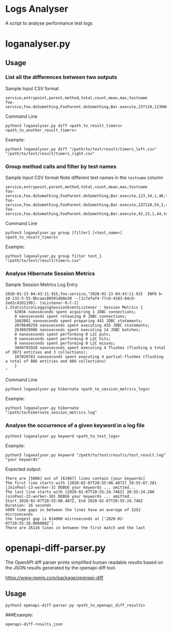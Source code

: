 # Logs Analyser

A script to analyse performance test logs

# loganalyser.py

## Usage
### List all the differences between two outputs
Sample Input CSV format
```
service,entrypoint,parent,method,total,count,mean,max,testname
foo-service,Foo.doSomething,FooParent.doSomething,Bar.execute,237110,123000,1,40,test_a
```

Command Line
```
python3 loganalyser.py diff <path_to_result_timers> <path_to_another_result_timers>
```

Example:
```
python3 loganalyser.py diff "/path/to/test/result/timers_left.csv" "/path/to/test/result/timers_right.csv"
```

### Group method calls and filter by test names

Sample Input CSV format
Note different test names in the `testname` column 
```
service,entrypoint,parent,method,total,count,mean,max,testname
foo-service,Foo.doSomething,FooParent.doSomething,Bar.execute,123,34,1,40,test_a
foo-service,Foo.doSomething,FooParent.doSomething,Bar.execute,237110,54,1,40,test_b
foo-service,Foo.doSomething,FooParent.doSomething,Bar.execute,43,23,1,44,test_a
```

Command Line
```
python3 loganalyser.py group [filter] [<test_name>] <path_to_result_timers>
```

Example:
```
python3 loganalyser.py group filter test_1 "/path/to/test/result/timers.csv"
```

### Analyse Hibernate Session Metrics
Sample Session Metrics Log Entry
```
2020-01-23 04:43:11.915,foo-service,"2020-01-23 04:43:11.915  INFO b-10-133-5-55-0bcaac80591db0e30 --[1c7efaf4-77cb-4103-84c9-2ed2c410119b]- [sListener-0-C-1] i.StatisticalLoggingSessionEventListener : Session Metrics {
    62656 nanoseconds spent acquiring 1 JDBC connections;
    0 nanoseconds spent releasing 0 JDBC connections;
    1663881 nanoseconds spent preparing 441 JDBC statements;
    2070640259 nanoseconds spent executing 435 JDBC statements;
    2630929996 nanoseconds spent executing 14 JDBC batches;
    0 nanoseconds spent performing 0 L2C puts;
    0 nanoseconds spent performing 0 L2C hits;
    0 nanoseconds spent performing 0 L2C misses;
    3049793928 nanoseconds spent executing 4 flushes (flushing a total of 3873 entities and 3 collections);
    107020783 nanoseconds spent executing 4 partial-flushes (flushing a total of 866 entities and 866 collections)
    }
"
```

Command Line
```
python3 loganalyser.py hibernate <path_to_session_metrics_logs>
```
Example:
```
python3 loganalyser.py hibernate "/path/to/hibernate_session_metrics.log"
```

### Analyse the occurrence of a given keyword in a log file
```
python3 loganalyser.py keyword <path_to_test_logs>
```

Example:
```
python3 loganalyser.py keyword "/path/to/test/results/test_result.log" "your keywords"
```

Expected output:
```
There are [5000] out of [61967] lines contain [your keywords]
The first line starts with [2020-02-07T20:55:08.487Z] 20:55:07.381 [JoinPool-13-worker-3] DEBUG your keywords ... omitted...
The last line starts with [2020-02-07T20:55:24.746Z] 20:55:24.280 [oinPool-22-worker-10] DEBUG your keywords ... omitted...
Start 2020-02-07T20:55:08.487Z, End 2020-02-07T20:55:24.746Z
Duration: 16 seconds
4999 time gaps in between the lines have an average of 3252 microseconds
the longest gap is 814000 microseconds at ['2020-02-07T20:55:10.806000Z']
There are 26116 lines in between the first match and the last
```

# openapi-diff-parser.py

The OpenAPI diff parser prints simplified human readable results based on the JSON results generated by the openapi-diff tool.

https://www.npmjs.com/package/openapi-diff

## Usage
```
python3 openapi-diff-parser.py <path_to_openapi_diff_results>
```

###Example:
```
openapi-diff-results.json
```